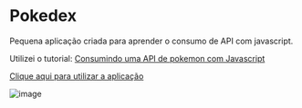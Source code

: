 # Pokedex

Pequena aplicação criada para aprender o consumo de API com javascript.
<p>Utilizei o tutorial: <a href="https://crisgon.github.io/posts/Consumindo-uma-API-de-pokemon-com-Javascript/" >Consumindo uma API de pokemon com Javascript</a> </p>


<a href="https://pokedex-list-api.netlify.app/"> Clique aqui para utilizar a aplicação </a>


![image](https://user-images.githubusercontent.com/33943534/145501444-203e4e03-b910-427b-897a-47293bcf200c.png)
